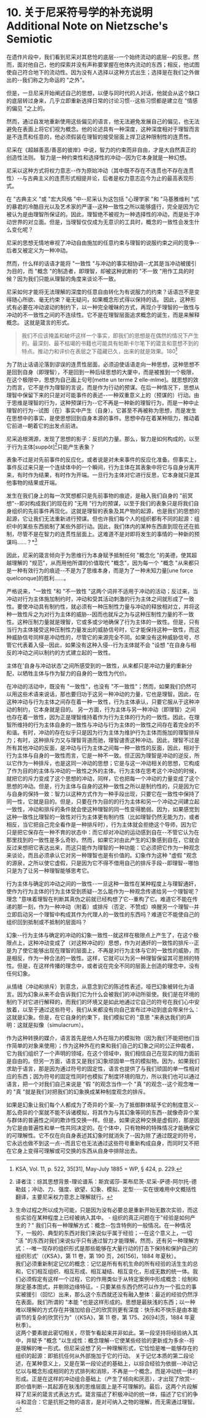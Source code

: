 # 10. 关于尼采符号学的补充说明 Additional Note on Nietzsche's Semiotic
在遗作片段中，我们看到尼采对其悲怆的底层--一个始终流动的底层--的反思。然而，面对他自己，他的探索并没有声称要掌握在他体内流动的东西；相反，他试图使自己符合地下的流动性。因为没有人选择以这种方式出生；选择是在我们之外做出的--我们称之为命运的 "之外"。

但是，一旦尼采开始阐述自己的思想，以便与同时代的人对话，他就会从这个缺口的底层转过身来，几乎立即重新选择日常的讨论习惯--这些习惯都是建立在 "情感的偏见 "之上的。

然而，通过自发地重新使用这些偏见的语言，他无法避免发展自己的偏见，也无法避免在表面上将它们视为概念。他的论述具有一种深度，这种深度相对于理智而言是不连贯和任意的，他必须假装在理智的接受层面上捍卫这种限制性的连贯性。

尼采在《超越善恶/善恶的彼岸》中说，智力的约束而非自由，才是大自然真正的创造性法则。 智力是一种约束性和选择性的冲动--因为它本身就是一种幻想。

尼采以这种方式将权力意志--作为原始冲动（其中既不存在不连贯也不存在连贯性）--与古典主义的连贯形式相提并论，后者是权力意志迄今为止的最高表现形式。

在 "古典主义 "或 "宏大风格 "中--尼采认为这包括 "心理学家 "和 "马基雅维利 "式的暴君的冷酷目光以及艺术家的严谨--这种一致性之所以能够盛行，完全是因为它被认为是由理智所保证的。因此，理智绝不被视为一种选择性的冲动，而是处于冲动世界的对立面。但是，当理智仅仅成为无意识的工具时，概念的一致性会发生什么变化呢？

尼采的思想无情地审视了冲动自由施加的任意约束与理智的说服约束之间的竞争--后者又被定义为一种冲动。

然而，什么样的话语才能将 "一致性 "与冲动的事实相协调--尤其是当冲动被援引为目的，而 "概念 "的制造者，即理智，却被这种武断的 "不一致 "用作工具的时候？因为我们只能从理智的角度来谈论不一致。

尼采如何才能将无法理解的深度的任意自由转化为有说服力的约束？话语岂不是变得随心所欲、毫无约束？毫无疑问，如果概念形式得以保持的话。 因此，这种形式有必要在冲动波动的制约下，以一种完全暧昧的方式，再现介于理智的一致性与冲动的不一致性之间的不连续性。它不是在理智层面追求概念的诞生，而是来解释概念。 这就是箴言的形式。

>我们不应该掩盖和破坏这样一个事实，即我们的思想是在偶然的情况下产生的。最深刻、最不枯竭的书籍也可能具有帕斯卡尔笔下的箴言和意想不到的特点。推动力和评价在表层之下蕴藏已久，出来的就是效果。180[^1]
[^1]:KSA, Vol. 11, p. 522, 35[31], May-July 1885 = WP, § 424, p. 229.

为了防止话语沦落到谬误的连贯性层面，必须迫使话语走向一种思想，这种思想不是回到自身（即理智），不是回到一种后续思想的大厦中，而是被推到一个极限，在这个极限中，思想为自己画上句号[mette un terme 2 elle-mlme]。就思想的效力而言，它不是作为理智的言说，而是作为行动的预谋。在后一种情况下，思想从理智中保留下来的只是对可能事件的表述--一种双重意义上的（预谋的）行动。由于思维是理智的行为，这种预谋行为--它不再是一种新的理智行为，而是一种中止理智的行为--试图（在）事实中产生（自身）。它甚至不再被称为思想，而是发生在思想中的事实，是使思想回到自身本源的事件。思想中存在着某种阻力，推动着它前进--朝着它的出发点前进。

尼采追根溯源，发现了思想的影子：反抗的力量。那么，智力是如何构成的，以至于行为主体[suppôt][^2]只能产生表象？
[^2]:译者注：综其思想背景-理论谱系：斯宾诺莎-莱布尼茨-尼采-萨德-阿尔托-德勒兹；冲动、力、强度、欲望、幻象、模拟、定型······实在很难用中文概括性翻译，主要尼采权力意志上理解就行。

表象不过是对先前事件的反应化，或者说是对未来事件的反应化准备。但事实上，事件反过来只是一个连续体中的一个瞬间，行为主体在其表象中将它与自身分离开来，有时作为结果，有时作为开端。一旦行为主体对它进行反思，它本身就只是其他事物的结果或开端。

发生在我们身上的每一次冥想都只是先前事物的痕迹，是融入我们自身的 "前冥想"--即对构成我们的现在的 "无用 "行为的预谋，以至于我们的表象只是将我们自身组织的先前事件再现化。这就是理智的表象及其产物的起源，也是我们的思想的起源，它让我们无法重新进行预谋。但也许我们每个人的组织都有不同的起源：组织中的某些东西抵制了某些外部行动。因此，我们体内的某种东西直到现在还在抵制，尽管不是在智力的连贯性层面上。这难道不是对即将发生的事情的一种新的预谋吗......？*[^3]
[^3]:生命过程之所以成为可能，只是因为没有必要总是重新开始无数次实验，而这些实验在某种程度上已经被纳入其中。 - 组织的真正问题在于"经验是如何产生的？" 我们只有一种理解方式：概念--包含特例的一般情况。在一种情况下，一般的、典型的东西对我们来说似乎属于经验；--在这个意义上，一切 "活 "的东西对我们来说似乎只有通过智力才能理解。然而，还有另一种理解方式：--唯一现存的组织形式是那些能够在大量行动的打击下保持和保护自己的组织形式'（《KSA》，第 11 卷，第 190 页，26[156]，1884 年夏秋）。<br>我们必须重新制定记忆的概念：记忆是所有有机生命的所有经验的活生生的总和，它们相互组织、相互形成、相互凝结、相互变化，形成无数的统一体。我们必须假定有这样一个过程，它的作用类似于从特定案例中形成概念：绘制和限定基本图式，并剔除边缘特征。- 只要某些东西仍然可以作为一个孤立的事实被援引（回忆）出来，那么这个东西就还没有融入整体：最近的经验仍然浮在表面。我们所谓的 "本能 "也是这样形成的。思想是最肤浅的东西；以一种难以理解的方式存在并强加给自己的欣赏则更有深度：快乐和不快乐是由本能调节的复杂的欣赏行为"（《KSA》，第 11 卷，第 175、26[94]页，1884 年夏秋季）。<br>这两个要素彼此密切相关，尽管乍看起来并非如此。第一段坚持将经验纳入其中，并赋予 "概念 "以生成性：概念理解--它使某些经验的更新成为多余--将是理解的唯一形式。但尼采设想了另一种理解形式，它恰恰是唯一能够存在的组织的起源：即抵抗任何从外部施加于它的行动。 关于记忆本质的第二段论述，在某种意义上，又是在第一段论述的基础上，以综合经验为依据--冲动记忆以与概念形成相同的方式排列和消除，不再是一个概念，而是冲动统一体的形成。正是在这样的冲动组合基础上（产生了倾向和厌恶），才出现了欣赏--即价值判断--其起源在肤浅的思维层面上是不可理解的。最后，这两个片段解释了尼采的箴言式表达方式。箴言描述了积极冲动的统一体，描述了它们的争斗和混合：它是抗拒之物的语言，是对可纳入之物的理解，而无需通过理智。

因此，尼采的箴言倾向于为思维行为本身赋予抵制任何 "概念化 "的美德，使其超越理解的 "规范"，从而用他所谓的价值取代 "概念"，因为每一个 "概念 "从来都只是一种有效行为的痕迹--不是为了思维本身，而是为了一种未知力量[une force quelconque]的胜利......。

严格说来，"一致性 "和 "不一致性 "这两个词并不适用于冲动的活动；反过来，当冲动对行为主体施加制约时，冲动和受其活动刺激的行为主体之间就形成了一致性。要使冲动具有制约性，就必须有一种压制性力量与冲动的释放相对立，并将这种一致性斥之为对行为主体的威胁--因而也就斥之为与这种压制性力量的不一致性。这种压制力量就是理智，它或多或少地确保了行为主体的一致性。但是，只有当行为主体接受这种压制性力量发出的威胁信号时，它才能保持这种一致性，而这种威胁信号同样是冲动性的，尽管它的来源完全不同。如果没有这种威胁信号，尽管它代表着入侵--因此，如果没有这种入侵--行为主体就不会 "设想 "在自身与相反的冲动之间以制约的方式建立起的一致性。

主体在'自身与冲动状态'之间所感受到的一致性，从来都只是冲动力量的重新分配，以牺牲主体与作为智力的自身的一致性为代价。

在冲动的活动中，既没有 "一致性"，也没有 "不一致性"；然而，如果我们仍然可以用这些术语来说话，那也要归功于这另一种冲动的力量，它也是理智。因此，在这种冲动与行为主体之间存在着一种一致性，行为主体承认，只要它服从于这种冲动的制约，它本身就是目的。 另一方面，行为主体与另一种冲动（即理智）之间也存在着一致性，因为正是理智维持着作为行为主体的行为的一致性。因此，在理智所维持的行为主体自身的一致性与冲动与行为主体的一致性之间存在着完全的不和谐。有时，冲动的存在似乎只是因为行为主体为维护行为主体而施加的理智排斥力；有时，这种排斥力又与理智背道而驰，理智谴责这种冲动。因此，理智不过是所有其他冲动的反面，是冲动与行为主体之间每一种一致性的反面，因此，相对于行为主体与自身的一致性而言，它是一种不一致。但正因为理智是冲动的逆反，所以它作为一种排斥，也是这同一冲动的思想；它是与这一冲动相关的思想，它构成了作为目的的主体与冲动的一致性之外的主体。行为主体在思考这个冲动的时候，就把它的斥力变成了这个思想的冲动，同样，它也把每一个冲动的力量变成了这个思想的冲动。但是，行为主体与自身的这种一致性之所以是制约性的，只是因为它与自身的保持一致：智力以这种方式作为一种手段出现，只要它在一致性中保持了同一性，它就是目的。但是，只要在作为目的的行为主体和另一个冲动之间建立起一致性，冲动和排斥的条件就会使这种理智的同一性变得脆弱。因为，如果感觉到这种一致性比理智的一致性对行为主体更有制约性（比如理智仍然无能为力，或者相反，当它把自己完全看作是一种排斥时），行为主体就会拒绝这个导师，因为它只是把它保存在一种不育的状态中：而它却对冲动的运动感到自在--不管它认为在那里找到的一致性是多么奇妙。然而，如果它对由此产生的幻象感到自在，它就会反过来想把它表达出来，而这只能作为理智的一种功能：它必须把它作为一种观念来谈论，而且必须承认它对另一种理智也是有价值的。幻象作为这种 "虚假 "观念的源泉，之所以使它虚假，只是因为它不得不借用自己的排斥手段--即理智--哪怕只是为了让另一种理智能够思考它。

行为主体与确定的冲动之间的一致性--一旦这种一致性在某种程度上与理智通奸，使作为行为主体的行为主体受到质疑--怎么能作为一种观念传递给另一个理智呢？ 理念 "意味着理智在判断其真伪之前就已经构想了它--重构了它。难道它不能在传递的那一刻，作为一种冲动（附着）或排斥（否定、不赞成）唤醒另一个理智--并立即启动另一个理智中构成其作为代理人的一致性的东西吗？难道它不能使自己的组织回到抵制或不抵制的层面吗？

幻象--行为主体与确定的冲动的幻象一致性--就这样在极限点上产生了，在这个极限点上，这种冲动变成了（对这种冲动的）思想，作为对通奸的一致性的排斥--正是为了使它能够出现在理智的层面上，不再是对行为主体与它的一致性的威胁，而是相反，作为一种合法的一致性。这样，它就可以为另一种理智保留其可思辨的特性。但是，在这样传播的理念中，或者说在完全不同的层面上创造的理念中，没有任何幻象。

从情绪（冲动和排斥）到意念，从意念到它的陈述性表述，哑巴幻象被转化为语言。因为幻象从来不会告诉我们它为什么会被我们的冲动所驱使。我们是在环境的制约下对它进行解释的，而我们的环境又是如此地通过它自己的符号在我们心中安放着，以至于通过这些符号，我们从来都没有向自己宣布过冲动到底会带来什么：这就是幻象。但是，在它自身的约束下，我们模拟它的 "意思 "来表达我们的声明：这就是拟像（simulacrum）。

作为这种转换的媒介，语言首先是他人外在阻力的模拟物（因为我们不能把他们当作简单的对象来使用）；作为这种外在约束和我们自己的幻象之间的公正仲裁者，它为我们组织了一个声明的领域，在这个领域中，我们相信自己在现实的阻力面前是自由的。但另一方面，语言又是我们幻象顽固单一性的模拟物。因为，如果我们求助于语言，那是因为通过符号的固定性，语言也提供了与我们顽固的单一性相对应的东西；因为符号的固定性同时也模拟了制度环境的阻力，所以我们也可以通过语言，把一个对我们自己来说是 "假 "的观念当作一个 "真 "的观念--这个观念唯一的 "真 "就是我们对把我们的幻象换成某种制度观念的排斥。

如果是幻象让我们每个人都成为了奇异的个案--为了抵御群体赋予它的制度意义--那么奇异的个案就不能不诉诸模拟，将其作为与其幻象等同的东西--就像奇异个案与群体的普遍性之间的欺诈性交换一样。但是，如果说这种交换是虚假的，那是因为它是由普遍性和单一性共同决定的。在个体中，只有物种的特殊情况才能确保它的可理解性。它不仅在向自身表述其幻象时就消失了--因为除了通过既定的符号，它永远也做不到这一点--而且它也无法通过这些符号重新构成自身，而同时又不把在它身上变得可理解或可交换的东西从自身中排除出去。
